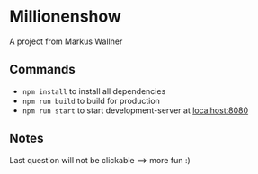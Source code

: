 # Millionenshow
A project from Markus Wallner

## Commands
* `npm install` to install all dependencies
* `npm run build` to build for production
* `npm run start` to start development-server at [localhost:8080](https://localhost:8080)

## Notes
Last question will not be clickable ==> more fun :)
